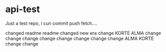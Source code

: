 api-test
========

Just a test repo, i cun commit push fetch....

changed readme
readme changed
new era
change
KORTE
ALMA
change
change
change
change
change
change
change
change
ALMA
KORTE
change
change
